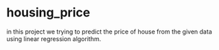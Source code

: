 # housing_price
in this project we trying to predict the price of house from the given data using linear regression algorithm.
